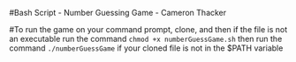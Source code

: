 

#Bash Script - Number Guessing Game - Cameron Thacker


#To run the game on your command prompt, clone, and then if the file is not an executable run the command `chmod +x numberGuessGame.sh` then run the command `./numberGuessGame` if your cloned file is not in the $PATH variable
